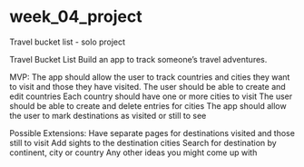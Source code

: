 # week_04_project
Travel bucket list - solo project

Travel Bucket List
Build an app to track someone’s travel adventures.

MVP:
The app should allow the user to track countries and cities they want to visit and those they have visited.
The user should be able to create and edit countries
Each country should have one or more cities to visit
The user should be able to create and delete entries for cities
The app should allow the user to mark destinations as visited or still to see

Possible Extensions:
Have separate pages for destinations visited and those still to visit
Add sights to the destination cities
Search for destination by continent, city or country
Any other ideas you might come up with
